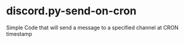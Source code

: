 # discord.py-send-on-cron
Simple Code that will send a message to a specified channel at CRON timestamp
